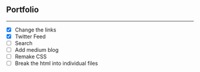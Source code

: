 ## Portfolio

---

- [x]  Change the links
- [x]  Twitter Feed
- [ ]  Search
- [ ]  Add medium blog
- [ ]  Remake CSS
- [ ]  Break the html into individual files